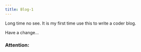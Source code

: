 ```yaml
---
title: Blog-1
---
```

Long time no see. It is my first time use this to write a coder blog.

Have a change...


### Attention: 



